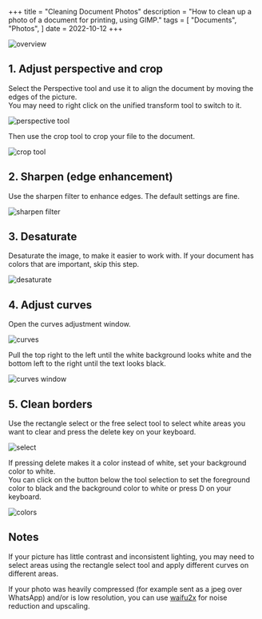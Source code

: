 +++
title = "Cleaning Document Photos"
description = "How to clean up a photo of a document for printing, using GIMP."
tags = [
  "Documents",
  "Photos",
]
date = 2022-10-12
+++

![overview](overview.jpg)

## 1. Adjust perspective and crop

Select the Perspective tool and use it to align the document by moving the edges of the picture.  
You may need to right click on the unified transform tool to switch to it.

![perspective tool](tool-perspective.png)

Then use the crop tool to crop your file to the document.

![crop tool](tool-crop.png)

## 2. Sharpen (edge enhancement)

Use the sharpen filter to enhance edges. The default settings are fine.

![sharpen filter](filter-sharpen.png)

## 3. Desaturate

Desaturate the image, to make it easier to work with.
If your document has colors that are important, skip this step.

![desaturate](desaturate.png)

## 4. Adjust curves

Open the curves adjustment window.

![curves](curves.png)

Pull the top right to the left until the white background looks white and the bottom left to the right until the text looks black.

![curves window](curves-window.png)

## 5. Clean borders

Use the rectangle select or the free select tool to select white areas you want to clear and press the delete key on your keyboard.

![select](select.png)

If pressing delete makes it a color instead of white, set your background color to white.  
You can click on the button below the tool selection to set the foreground color to black and the background color to white or press D on your keyboard.

![colors](colors.png)

## Notes

If your picture has little contrast and inconsistent lighting, you may need to select areas using the rectangle select tool and apply different curves on different areas.

If your photo was heavily compressed (for example sent as a jpeg over WhatsApp) and/or is low resolution, you can use [waifu2x](http://waifu2x.udp.jp/) for noise reduction and upscaling.
